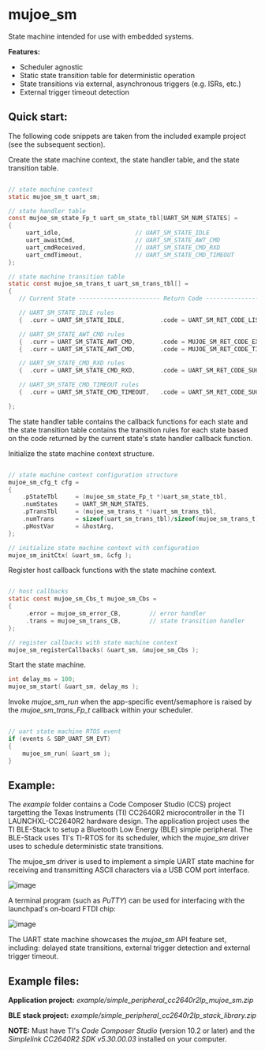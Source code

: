 # mujoe_sm
State machine intended for use with embedded systems.

**Features:**

- Scheduler agnostic
- Static state transition table for deterministic operation
- State transitions via external, asynchronous triggers (e.g. ISRs, etc.)
- External trigger timeout detection

## Quick start:

The following code snippets are taken from the included example project (see the subsequent section).

Create the state machine context, the state handler table, and the state transition table.

```c

// state machine context
static mujoe_sm_t uart_sm;

// state handler table
const mujoe_sm_state_Fp_t uart_sm_state_tbl[UART_SM_NUM_STATES] =
{
     uart_idle,                     // UART_SM_STATE_IDLE
     uart_awaitCmd,                 // UART_SM_STATE_AWT_CMD
     uart_cmdReceived,              // UART_SM_STATE_CMD_RXD
     uart_cmdTimeout,               // UART_SM_STATE_CMD_TIMEOUT
};

// state machine transition table
static const mujoe_sm_trans_t uart_sm_trans_tbl[] =
{
   // Current State ----------------------- Return Code --------------------------------------------------------- Next State

   // UART_SM_STATE_IDLE rules
   {  .curr = UART_SM_STATE_IDLE,          .code = UART_SM_RET_CODE_LISTEN_FOR_CMD,                              .next = UART_SM_STATE_AWT_CMD },

   // UART_SM_STATE_AWT_CMD rules
   {  .curr = UART_SM_STATE_AWT_CMD,       .code = MUJOE_SM_RET_CODE_EXT_TRIG_RXD | UART_SM_RET_CODE_CMD_RXD,    .next = UART_SM_STATE_CMD_RXD },
   {  .curr = UART_SM_STATE_AWT_CMD,       .code = MUJOE_SM_RET_CODE_TIMEOUT | UART_SM_RET_CODE_CMD_RXD,         .next = UART_SM_STATE_CMD_TIMEOUT },

   // UART_SM_STATE_CMD_RXD rules
   {  .curr = UART_SM_STATE_CMD_RXD,       .code = UART_SM_RET_CODE_SUCCESS,                                     .next = UART_SM_STATE_AWT_CMD },

   // UART_SM_STATE_CMD_TIMEOUT rules
   {  .curr = UART_SM_STATE_CMD_TIMEOUT,   .code = UART_SM_RET_CODE_SUCCESS,                                     .next = UART_SM_STATE_AWT_CMD },

};

```

The state handler table contains the callback functions for each state and the state transition table contains the transition rules for each state
based on the code returned by the current state's state handler callback function.

Initialize the state machine context structure.

```c

// state machine context configuration structure
mujoe_sm_cfg_t cfg =
{
    .pStateTbl     = (mujoe_sm_state_Fp_t *)uart_sm_state_tbl,
    .numStates     = UART_SM_NUM_STATES,
    .pTransTbl     = (mujoe_sm_trans_t *)uart_sm_trans_tbl,
    .numTrans      = sizeof(uart_sm_trans_tbl)/sizeof(mujoe_sm_trans_t),
    .pHostVar      = &hostArg,
};

// initialize state machine context with configuration
mujoe_sm_initCtx( &uart_sm, &cfg );

```

Register host callback functions with the state machine context.

```c

// host callbacks
static const mujoe_sm_Cbs_t mujoe_sm_Cbs =
{
     .error = mujoe_sm_error_CB,        // error handler
     .trans = mujoe_sm_trans_CB,        // state transition handler
}; 

// register callbacks with state machine context
mujoe_sm_registerCallbacks( &uart_sm, &mujoe_sm_Cbs );

```

Start the state machine.

```c
int delay_ms = 100;
mujoe_sm_start( &uart_sm, delay_ms );

```

Invoke *mujoe_sm_run* when the app-specific event/semaphore is raised by the *mujoe_sm_trans_Fp_t* callback within your scheduler.

```c

// uart state machine RTOS event
if (events & SBP_UART_SM_EVT)
{
    mujoe_sm_run( &uart_sm );
}

```

## Example:

The *example* folder contains a Code Composer Studio (CCS) project targetting the Texas Instruments (TI) CC2640R2 microcontroller in
the TI LAUNCHXL-CC2640R2 hardware design. The application project uses the TI BLE-Stack to setup a Bluetooth Low Energy (BLE) simple peripheral. The BLE-Stack uses TI's TI-RTOS for its scheduler, which the *mujoe_sm* driver uses to schedule deterministic state transitions. 

The mujoe_sm driver is used to implement a simple UART state machine for receiving and transmitting ASCII characters via a USB COM port interface.

![image](https://user-images.githubusercontent.com/5027131/209600837-e3ec53a3-7631-4964-ba5a-27647b32dad9.png)

A terminal program (such as *PuTTY*) can be used for interfacing with the launchpad's on-board FTDI chip:

![image](https://user-images.githubusercontent.com/5027131/209758999-35cad50d-11f5-4548-b139-e55209849f50.png)

The UART state machine showcases the *mujoe_sm* API feature set, including: delayed state transitions, external trigger detection and external trigger timeout.

## Example files:

**Application project:** *example/simple_peripheral_cc2640r2lp_mujoe_sm.zip*

**BLE stack project:** *example/simple_peripheral_cc2640r2lp_stack_library.zip*

**NOTE:** Must have TI's *Code Composer Studio* (version 10.2 or later) and the *Simplelink CC2640R2 SDK v5.30.00.03* installed on your computer.
